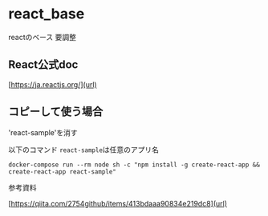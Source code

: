 # react_base
reactのベース 要調整

## React公式doc

[https://ja.reactjs.org/](url)

## コピーして使う場合

'react-sample'を消す

以下のコマンド
`react-sample`は任意のアプリ名

```
docker-compose run --rm node sh -c "npm install -g create-react-app && create-react-app react-sample"
```

参考資料

[https://qiita.com/2754github/items/413bdaaa90834e219dc8](url)

